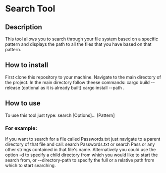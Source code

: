 # Search Tool

## Description
  This tool allows you to search through your file system based on a specific pattern
  and displays the path to all the files that you have based on that pattern.
  
## How to install
  First clone this repository to your machine.
  Navigate to the main directory of the project.
  In the main directory follow theese commands:
  cargo build --release (optional as it is already built)
  cargo install --path .

## How to use
  To use this tool just type:
  search [Options]... [Pattern]
  
  ### For example:
  If you want to search for a file called Passwords.txt just navigate
  to a parent directory of that file and call:
  search Passwords.txt or search Pass or
  any other strings contained in that file's name.
  Alternatively you could use the option -d to specify
  a child directory from which you would like to start the search from,
  or --directory-path to specify the full or a relative path from which to
  start searching.
